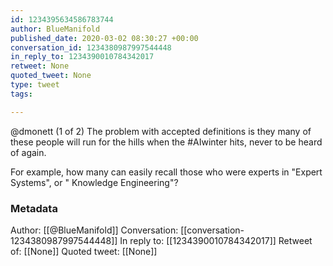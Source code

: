 ```yaml
---
id: 1234395634586783744
author: BlueManifold
published_date: 2020-03-02 08:30:27 +00:00
conversation_id: 1234380987997544448
in_reply_to: 1234390010784342017
retweet: None
quoted_tweet: None
type: tweet
tags:

---
```


@dmonett (1 of 2)
The problem with accepted definitions is they many of these people will run for the hills when the #AIwinter hits, never to be heard of again.

For example, how many can easily recall those who were experts in "Expert Systems", or " Knowledge Engineering"?

### Metadata

Author: [[@BlueManifold]]
Conversation: [[conversation-1234380987997544448]]
In reply to: [[1234390010784342017]]
Retweet of: [[None]]
Quoted tweet: [[None]]
